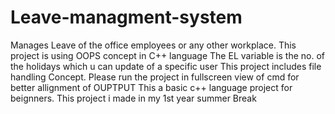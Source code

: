 # Leave-managment-system
Manages Leave of the office employees or any other workplace. This project is using OOPS concept in C++ language
The EL variable is the no. of the holidays which u can update of a specific user
This project includes file handling Concept.
Please run the project in fullscreen view of cmd for better allignment of OUPTPUT
This a basic c++ language project for beignners.
This project i made in my 1st year summer Break 
